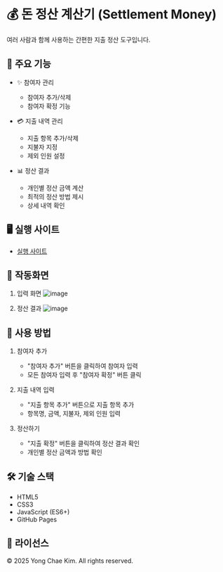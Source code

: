 # 💰 돈 정산 계산기 (Settlement Money)

여러 사람과 함께 사용하는 간편한 지출 정산 도구입니다.

## 🌟 주요 기능

- ✨ 참여자 관리
  - 참여자 추가/삭제
  - 참여자 확정 기능

- 💳 지출 내역 관리
  - 지출 항목 추가/삭제
  - 지불자 지정
  - 제외 인원 설정

- 📊 정산 결과
  - 개인별 정산 금액 계산
  - 최적의 정산 방법 제시
  - 상세 내역 확인

## 🖥️ 실행 사이트

- [실행 사이트](https://97yong.github.io/money-settlement/)


## 📱 작동화면

1. 입력 화면
![image](https://github.com/user-attachments/assets/6713da4a-e5cc-49b0-ba42-2cf6f3590fcf)

2. 정산 결과
![image](https://github.com/user-attachments/assets/e63efd6e-5947-4107-937a-6da5695459fe)


## 🚀 사용 방법

1. 참여자 추가
   - "참여자 추가" 버튼을 클릭하여 참여자 입력
   - 모든 참여자 입력 후 "참여자 확정" 버튼 클릭

2. 지출 내역 입력
   - "지출 항목 추가" 버튼으로 지출 항목 추가
   - 항목명, 금액, 지불자, 제외 인원 입력

3. 정산하기
   - "지출 확정" 버튼을 클릭하여 정산 결과 확인
   - 개인별 정산 금액과 방법 확인

## 🛠️ 기술 스택

- HTML5
- CSS3
- JavaScript (ES6+)
- GitHub Pages

## 📝 라이선스

© 2025 Yong Chae Kim. All rights reserved. 
